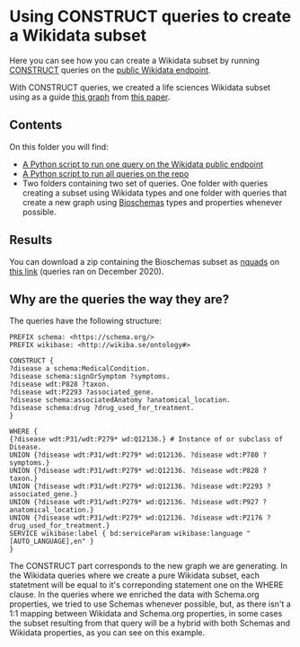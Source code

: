 # Using CONSTRUCT queries to create a Wikidata subset

Here you can see how you can create a Wikidata subset by running [CONSTRUCT](https://www.w3.org/TR/rdf-sparql-query/#construct) queries on the [public Wikidata endpoint](https://query.wikidata.org/).

With CONSTRUCT queries, we created a life sciences Wikidata subset using as a guide [this graph](https://upload.wikimedia.org/wikipedia/commons/b/b9/Biomedical_Knowledge_Graph_in_Wikidata.svg) from [this paper](https://elifesciences.org/articles/52614).

## Contents

On this folder you will find:
* [A Python script to run one query on the Wikidata public endpoint](https://github.com/ingmrb/WikidataSubsetting/blob/main/Public%20queries%20method/run_1_query.py)
* [A Python script to run all queries on the repo](https://github.com/ingmrb/WikidataSubsetting/blob/main/Public%20queries%20method/run_queries.py)
* Two folders containing two set of queries. One folder with queries creating a subset using Wikidata types and one folder with queries that create a new graph using [Bioschemas](https://bioschemas.org/) types and properties whenever possible.


## Results
You can download a zip containing the Bioschemas subset as [nquads](https://www.en.wikipedia.org/wiki/Named_graph) on [this link](https://www.storage.googleapis.com/subsets_bucket/Wikidata_n_quads.zip) (queries ran on December 2020).


## Why are the queries the way they are?

The queries have the following structure:
```sparql
PREFIX schema: <https://schema.org/>
PREFIX wikibase: <http://wikiba.se/ontology#>

CONSTRUCT {
?disease a schema:MedicalCondition.
?disease schema:signOrSymptom ?symptoms.  
?disease wdt:P828 ?taxon.
?disease wdt:P2293 ?associated_gene.
?disease schema:associatedAnatomy ?anatomical_location.
?disease schema:drug ?drug_used_for_treatment.
}

WHERE {
{?disease wdt:P31/wdt:P279* wd:Q12136.} # Instance of or subclass of Disease.
UNION {?disease wdt:P31/wdt:P279* wd:Q12136. ?disease wdt:P780 ?symptoms.}
UNION {?disease wdt:P31/wdt:P279* wd:Q12136. ?disease wdt:P828 ?taxon.}
UNION {?disease wdt:P31/wdt:P279* wd:Q12136. ?disease wdt:P2293 ?associated_gene.}
UNION {?disease wdt:P31/wdt:P279* wd:Q12136. ?disease wdt:P927 ?anatomical_location.}
UNION {?disease wdt:P31/wdt:P279* wd:Q12136. ?disease wdt:P2176 ?drug_used_for_treatment.}
SERVICE wikibase:label { bd:serviceParam wikibase:language "[AUTO_LANGUAGE],en" }
}
```
The CONSTRUCT part corresponds to the new graph we are generating. In the Wikidata queries where we create a pure Wikidata subset, each statetment will be equal to it's correponding statement one on the WHERE clause. In the queries where we enriched the data with Schema.org properties, we tried to use Schemas whenever possible, but, as there isn't a 1:1 mapping between Wikidata and Schema.org properties, in some cases the subset resulting from that query will be a hybrid with both Schemas and Wikidata properties, as you can see on this example.
